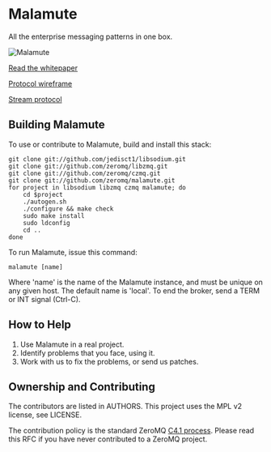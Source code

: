 # Malamute

All the enterprise messaging patterns in one box.

![Malamute](https://github.com/malamute/malamute-core/blob/master/malamute.jpg)

[Read the whitepaper](MALAMUTE.md)

[Protocol wireframe](https://github.com/malamute/malamute-core/blob/master/src/mlm_proto.bnf)

[Stream protocol](STREAM.md)

## Building Malamute

To use or contribute to Malamute, build and install this stack:

    git clone git://github.com/jedisct1/libsodium.git
    git clone git://github.com/zeromq/libzmq.git
    git clone git://github.com/zeromq/czmq.git
    git clone git://github.com/zeromq/malamute.git
    for project in libsodium libzmq czmq malamute; do
        cd $project
        ./autogen.sh
        ./configure && make check
        sudo make install
        sudo ldconfig
        cd ..
    done

To run Malamute, issue this command:

    malamute [name]

Where 'name' is the name of the Malamute instance, and must be unique on any given host. The default name is 'local'. To end the broker, send a TERM or INT signal (Ctrl-C).

## How to Help

1. Use Malamute in a real project.
2. Identify problems that you face, using it.
3. Work with us to fix the problems, or send us patches.

## Ownership and Contributing

The contributors are listed in AUTHORS. This project uses the MPL v2 license, see LICENSE.

The contribution policy is the standard ZeroMQ [C4.1 process](http://rfc.zeromq.org/spec:22). Please read this RFC if you have never contributed to a ZeroMQ project.
